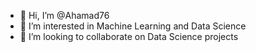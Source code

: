 - 👋 Hi, I’m @Ahamad76
- 👀 I’m interested in Machine Learning and Data Science
- 💞️ I’m looking to collaborate on Data Science projects

<!---
Ahamad76/Ahamad76 is a ✨ special ✨ repository because its `README.md` (this file) appears on your GitHub profile.
You can click the Preview link to take a look at your changes.
--->
